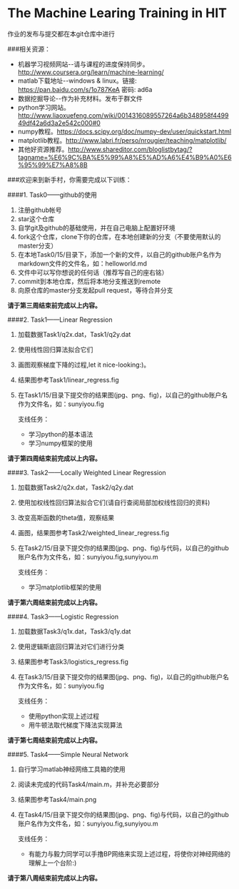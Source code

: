 # The Machine Learing Training in HIT

作业的发布与提交都在本git仓库中进行

###相关资源：

* 机器学习视频网站--请与课程的进度保持同步。http://www.coursera.org/learn/machine-learning/
* matlab下载地址--windows & linux。链接: https://pan.baidu.com/s/1o787KeA 密码: ad6a
* 数据挖掘导论--作为补充材料。发布于群文件
* python学习网站。http://www.liaoxuefeng.com/wiki/0014316089557264a6b348958f449949df42a6d3a2e542c000#0
* numpy教程。https://docs.scipy.org/doc/numpy-dev/user/quickstart.html
* matplotlib教程。http://www.labri.fr/perso/nrougier/teaching/matplotlib/
* 其他好资源推荐。http://www.shareditor.com/bloglistbytag/?tagname=%E6%9C%BA%E5%99%A8%E5%AD%A6%E4%B9%A0%E6%95%99%E7%A8%8B

###欢迎来到新手村，你需要完成以下训练：

####1. Task0——github的使用

1. 注册github帐号
2. star这个仓库
3. 自学git及github的基础使用，并在自己电脑上配置好环境
4. fork这个仓库，clone下你的仓库，在本地创建新的分支（不要使用默认的master分支）
5. 在本地Task0/15/目录下，添加一个新的文件，以自己的github账户名作为markdown文件的文件名，如：helloworld.md
6. 文件中可以写你想说的任何话（推荐写自己的座右铭）
7. commit到本地仓库，然后将本地分支推送到remote
8. 向原仓库的master分支发起pull request，等待合并分支

**请于第三周结束前完成以上内容。**



####2. Task1——Linear Regression

1. 加载数据Task1/q2x.dat，Task1/q2y.dat
2. 使用线性回归算法拟合它们
3. 画图观察梯度下降的过程,let it nice-looking:)。
4. 结果图参考Task1/linear_regress.fig
5. 在Task1/15/目录下提交你的结果图(jpg、png、fig)，以自己的github账户名作为文件名，如：sunyiyou.fig

     支线任务：
	 * 学习python的基本语法
 	 * 学习numpy框架的使用

**请于第四周结束前完成以上内容。**


####3. Task2——Locally Weighted Linear Regression

1. 加载数据Task2/q2x.dat，Task2/q2y.dat
2. 使用加权线性回归算法拟合它们(请自行查阅局部加权线性回归的资料)  
3. 改变高斯函数的theta值，观察结果
4. 画图，结果图参考Task2/weighted_linear_regress.fig
5. 在Task2/15/目录下提交你的结果图(jpg、png、fig)与代码，以自己的github账户名作为文件名，如：sunyiyou.fig,sunyiyou.m

     支线任务：
	 * 学习matplotlib框架的使用

**请于第六周结束前完成以上内容。**

####4. Task3——Logistic Regression

1. 加载数据Task3/q1x.dat，Task3/q1y.dat
2. 使用逻辑斯底回归算法对它们进行分类
3. 结果图参考Task3/logistics_regress.fig
4. 在Task3/15/目录下提交你的结果图(jpg、png、fig)，以自己的github账户名作为文件名，如：sunyiyou.fig

    支线任务：
	* 使用python实现上述过程
	* 用牛顿法取代梯度下降法实现算法

**请于第七周结束前完成以上内容。**

####5. Task4——Simple Neural Network

1. 自行学习matlab神经网络工具箱的使用
2. 阅读未完成的代码Task4/main.m，并补充必要部分
3. 结果图参考Task4/main.png
4. 在Task4/15/目录下提交你的结果图(jpg、png、fig)与代码，以自己的github账户名作为文件名，如：sunyiyou.fig,sunyiyou.m

	支线任务：
	* 有能力与毅力同学可以手撸BP网络来实现上述过程，将使你对神经网络的理解上一个台阶:)
	
**请于第八周结束前完成以上内容。**
